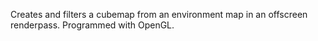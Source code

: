 Creates and filters a cubemap from an environment map in an offscreen renderpass. Programmed with OpenGL.
